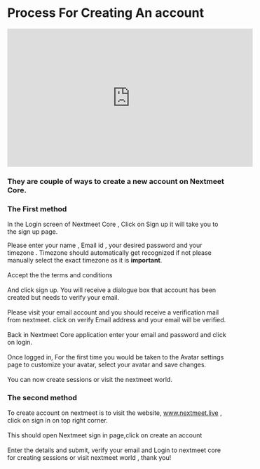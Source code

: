 # Process For Creating An account
<iframe width="560" height="315" src="https://www.youtube.com/embed/Xs6zlF1yXxA" title="YouTube video player" frameborder="0" allow="accelerometer; autoplay; clipboard-write; encrypted-media; gyroscope; picture-in-picture" allowfullscreen></iframe>

<h3>They are couple of ways to create a new account on Nextmeet Core.</h3>

### **The First method**
In the Login screen of Nextmeet Core , Click on Sign up it will take you to the sign up page.

Please enter your name , Email id , your desired password  and your timezone . Timezone should automatically get recognized if not please manually select the exact timezone as it is **important**.<br><br>
Accept the the terms and conditions<br><br> 
 And click sign up. You will receive a dialogue box that account has been created but needs to verify your email.<br><br>
 Please visit your email account and you should receive a verification mail from nextmeet. click on verify Email address and your email will be verified.<br><br>
 Back in Nextmeet Core application enter your email and password and click on login.<br><br>
 Once logged in, For the first time you would be taken to the Avatar settings page to customize your avatar, select your avatar and save changes.<br><br>
 You can now create sessions or visit the nextmeet world.<br>

### **The second method** 
To create account on nextmeet is to visit the website, www.nextmeet.live , click on  sign in on top right corner.<br><br>
  This should open Nextmeet sign in page,click on create an account<br><br>
    Enter the details and submit, verify your email and Login to nextmeet core for creating sessions or visit nextmeet world , thank you!

